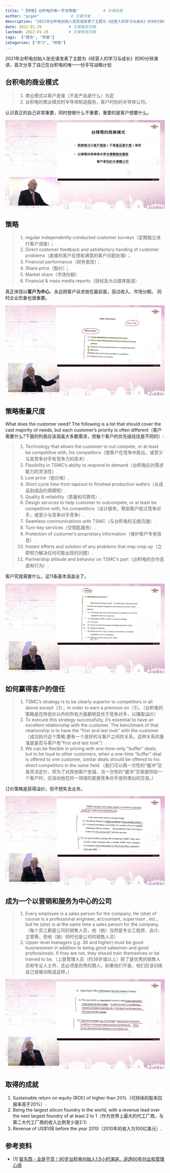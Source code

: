 ```yaml
---
title: "【转载】台积电的唯一手写策略"           # 文章标题
author: "gcgan"              # 文章作者
description: "2021年台积电创始人张忠谋发表了主题为《经营人的学习与成长》的90分钟演讲，首次分享了自己在台积电的唯一一份手写战略计划"    # 文章描述信息
date: 2022-01-29            # 文章编写日期
lastmod: 2022-01-29         # 文章修改日期
tags:  ["报告", "转载"]
categories: ["学习", "转载"]
---
```


2021年台积电创始人张忠谋发表了主题为《经营人的学习与成长》的90分钟演讲，首次分享了自己在台积电的唯一一份手写战略计划


## 台积电的商业模式
> 1. 商业模式以客户是谁（不是产品是什么）为定
> 2. 台积电的商业模式时半导体制造服务，客户时别的半导体公司。

认识真正的自己非常重要，同时想做什么不重要，重要的是客户想要什么。

![商业模式](/images/台积电/商业模式.jfif)

## 策略
> 1. regular independently-conducted customer surveys（定期独立进行客户调查）；
> 2. Direct customer feedback and satisfactory handing of customer problems（直接的客户反馈和满意的客户问题处理）；
> 3. Financial performance（财务表现）；
> 4. Share price（股价）；
> 5. Market share（市场份额）
> 6. Financial & mass media reports（财经及大众媒体报道）

真正体现以**客户为中心**，永远把客户诉求放在最前面，高过收入、市场分额。
同时企业形象也很重要。

![策略](/images/台积电/策略.jfif)

## 策略衡量尺度
What does the customer need? The following is a list that should cover the cast majority of needs, but each customer’s priority is often different（客户需要什么?下面的列表应该涵盖大多数需求，但每个客户的优先级往往是不同的）:
> 1. Technology that allows the customer to out compete, or at least be competitive with, his competitors（使客户在竞争中胜出，或至少与其竞争对手有竞争力的技术）.
> 2. Flexibility in TSMC’s ability to respond to demand（台积电应对需求能力的灵活性）.
> 3. Low price（低价格）.
> 4. Short cycle time from tapeout to finished production wafers（从成品到成品的周期短）.
> 5. Quality & reliability（质量和可靠性）.
> 6. Design services to help customer to outcompete, or at least be competitive with, his competitors（设计服务，帮助客户胜过竞争对手，或至少与竞争对手竞争）.
> 7. Seamless communications with TSMC（与台积电的无缝沟通）.
> 8. Turn-key services（交钥匙服务）.
> 9. Protection of customer’s proprietary information（保护客户专有信息）.
> 10. Instant efforts and solution of any problems that may crop up（立即努力解决任何可能出现的问题）.
> 11. Partnership attitude and behavior on TSMC’s part（台积电的合作态度和行为）.

客户究竟需要什么，这11条基本涵盖全了。

![策略衡量](/images/台积电/策略衡量.jfif)

## 如何赢得客户的信任

> 1. TSMC’s strategy is to be clearly superior to competitors in all above except（3），in order to earn a premium on（3）。（台积电的策略是在除低价以外的所有方面都明显优于竞争对手，以赚取溢价）
> 2. To execute this strategy successfully, it’s essential to have an excellent relationship with the customer. The benchmark of that relationship is to have the “first and last look” with the customer（成功执行这个策略,要有一个良好的与客户之间的关系。这种关系的基准是是否与客户有“first and last look”）.
> 3. We can be flexible in pricing with one-time-only ”buffer” deals, but to be loyal to other customers, when a one-time “buffer” deal is offered to one customer, similar deals should be offered to his direct competitors in the same field.（我们可以用一次性的“缓冲”交易灵活定价，但为了对其他客户忠诚，当一次性的“缓冲”交易提供给一个客户时，应该向他在同一领域的直接竞争对手提供类似的交易。）

订价策略是获得溢价，但不想失去业务。

![如何赢得客户](/images/台积电/如何赢得客户.jfif)

## 成为一个以营销和服务为中心的公司

> 1. Every employee is a sales person for the company, He (she) of course is a professional engineer, accountant, supervisor , etc., but he (she) is at the same time a sales person for the company.（每个员工都是公司的销售人员，他（她）当然是专业工程师、会计、主管等，但他（她）同时也是公司的销售人员）
> 2. Upper-level managers (j.g. 38 and higher) must be good businessmen in addition to being good salesmen and good professionals. If they are not, they should train themselves or be trained to be.（上层管理人员（约38岁或以上）除了是优秀的销售人员和专业人士外，还必须是优秀的商人。如果他们不是，他们应该训练自己或被训练成这样。）

![以营销和服务为中心](/images/台积电/以营销和服务为中心.jfif)

## 取得的成就

1. Sustainable return on equity (ROE) of higher than 20%（可持续的股本回报率高于20%）.
2. Being the largest silicon foundry in the world, with a revenue lead over the next largest foundry of at least 2 to 1（作为世界上最大的代工厂商，与第二大代工厂商的收入比例至少是2:1）.
3. Revenue of US$10B before the year 2010（2010年的收入为100亿美元）.

## 参考资料
- [1] [智东西 - 全是干货！90岁台积电创始人1.5小时演讲，讲透60年创业和管理心得](https://zhidx.com/p/301575.html)
